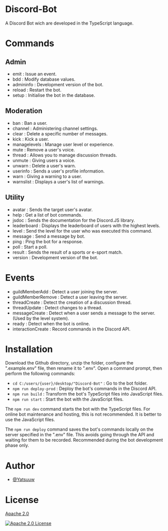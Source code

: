 # Discord-Bot

A Discord Bot wich are developed in the TypeScript language.

# Commands

## Admin

- emit : Issue an event.
- bdd : Modify database values.
- admininfo : Development version of the bot.
- reload : Restart the bot.
- setup : Initialise the bot in the database.


## Moderation

- ban : Ban a user.
- channel : Administering channel settings.
- clear : Delete a specific number of messages.
- kick : Kick a user.
- managelevels : Manage user level or experience.
- mute : Remove a user's voice.
- thread : Allows you to manage discussion threads.
- unmute : Giving users a voice.
- unwarn : Delete a user's warn.
- userinfo : Sends a user's profile information.
- warn : Giving a warning to a user.
- warnslist : Displays a user's list of warnings.

## Utility

- avatar : Sends the target user's avatar.
- help : Get a list of bot commands.
- jsdoc : Sends the documentation for the Discord.JS library.
- leaderboard : Displays the leaderboard of users with the highest levels.
- level : Send the level for the user who was executed this command.
- message : Send a message by bot.
- ping : Ping the bot for a response.
- poll : Start a poll.
- result : Sends the result of a sports or e-sport match.
- version : Development version of the bot.

# Events

- guildMemberAdd : Detect a user joining the server.
- guildMemberRemove : Detect a user leaving the server.
- threadCreate : Detect the creation of a discussion thread.
- threadUpdate : Detect changes to a thread.
- messageCreate : Detect when a user sends a message to the server. (Used by the level system).
- ready : Detect when the bot is online.
- interactionCreate : Record commands in the Discord API.

# Installation

Download the Github directory, unzip the folder, configure the ".example.env" file, then rename it to ".env". Open a command prompt, then perform the following commands:

- ```cd C:/users/{user}/desktop/"Discord-Bot"``` : Go to the bot folder.
- ```npm run deploy-prod``` : Deploy the bot's commands in the Discord API.
- ```npm run build``` : Transform the bot's TypeScript files into JavaScript files.
- ```npm run start``` : Start the bot with the JavaScript files.

The ```npm run dev``` command starts the bot with the TypeScript files. For online bot maintenance and hosting, this is not recommended. It is better to use the JavaScript files.

The ```npm run deploy``` command saves the bot's commands locally on the server specified in the ".env" file. This avoids going through the API and waiting for them to be recorded. Recommended during the bot development phase only.


# Author

- [@Yatsuuw](https://www.github.com/Yatsuuw)


# License

[Apache 2.0](https://www.apache.org/licenses/LICENSE-2.0)

[![Apache 2.0 License](https://img.shields.io/badge/License-Apache-red.svg)](https://www.apache.org/licenses/LICENSE-2.0)
